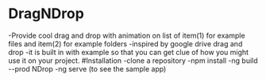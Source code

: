 # DragNDrop
-Provide cool drag and drop with animation on list of item(1) for example files and item(2) for example folders
-inspired by google drive drag and drop
-it is built in with example so that you can get clue of how you might use it on your project.
#Installation
-clone a repository
-npm install
-ng build --prod NDrop
-ng serve (to see the sample app)